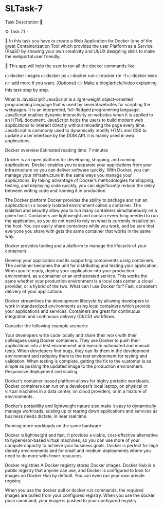 # SLTask-7

Task Description 📄

⚙️ Task 7.1 -

📌 In this task you have to create a Web Application for Docker (one of the great Containerization Tool which provides the user Platform as a Service (PaaS)) by showing your own creativity and UI/UX designing skills to make the webportal user friendly.

📌 This app will help the user to run all the docker commands like:
 
  👉docker images
  👉docker ps
  👉docker run
  👉docker rm -f
  👉docker exec
 👉 add more if you want. (Optional) 
👉 Make a blog/article/video explaining this task step by step. 
 

What Is JavaScript?
JavaScript is a light-weight object-oriented programming language
that is used by several websites for scripting the webpages. It is an interpreted, full-fledged programming language. JavaScript enables dynamic interactivity on websites when it is applied to an HTML document.
JavaScript helps the users to build modern web applications to interact directly without reloading the page every time. JavaScript is commonly used to dynamically modify HTML and CSS to update a user interface by the DOM API. It is mainly used in web applications.


Docker overview
Estimated reading time: 7 minutes

Docker is an open platform for developing, shipping, and running applications. Docker enables you to separate your applications from your infrastructure so you can deliver software quickly. With Docker, you can manage your infrastructure in the same ways you manage your applications. By taking advantage of Docker’s methodologies for shipping, testing, and deploying code quickly, you can significantly reduce the delay between writing code and running it in production.

The Docker platform
Docker provides the ability to package and run an application in a loosely isolated environment called a container. The isolation and security allow you to run many containers simultaneously on a given host. Containers are lightweight and contain everything needed to run the application, so you do not need to rely on what is currently installed on the host. You can easily share containers while you work, and be sure that everyone you share with gets the same container that works in the same way.

Docker provides tooling and a platform to manage the lifecycle of your containers:

Develop your application and its supporting components using containers.
The container becomes the unit for distributing and testing your application.
When you’re ready, deploy your application into your production environment, as a container or an orchestrated service. This works the same whether your production environment is a local data center, a cloud provider, or a hybrid of the two.
What can I use Docker for?
Fast, consistent delivery of your applications

Docker streamlines the development lifecycle by allowing developers to work in standardized environments using local containers which provide your applications and services. Containers are great for continuous integration and continuous delivery (CI/CD) workflows.

Consider the following example scenario:

Your developers write code locally and share their work with their colleagues using Docker containers.
They use Docker to push their applications into a test environment and execute automated and manual tests.
When developers find bugs, they can fix them in the development environment and redeploy them to the test environment for testing and validation.
When testing is complete, getting the fix to the customer is as simple as pushing the updated image to the production environment.
Responsive deployment and scaling

Docker’s container-based platform allows for highly portable workloads. Docker containers can run on a developer’s local laptop, on physical or virtual machines in a data center, on cloud providers, or in a mixture of environments.

Docker’s portability and lightweight nature also make it easy to dynamically manage workloads, scaling up or tearing down applications and services as business needs dictate, in near real time.

Running more workloads on the same hardware

Docker is lightweight and fast. It provides a viable, cost-effective alternative to hypervisor-based virtual machines, so you can use more of your compute capacity to achieve your business goals. Docker is perfect for high density environments and for small and medium deployments where you need to do more with fewer resources.


Docker registries
A Docker registry stores Docker images. Docker Hub is a public registry that anyone can use, and Docker is configured to look for images on Docker Hub by default. You can even run your own private registry.

When you use the docker pull or docker run commands, the required images are pulled from your configured registry. When you use the docker push command, your image is pushed to your configured registry.


